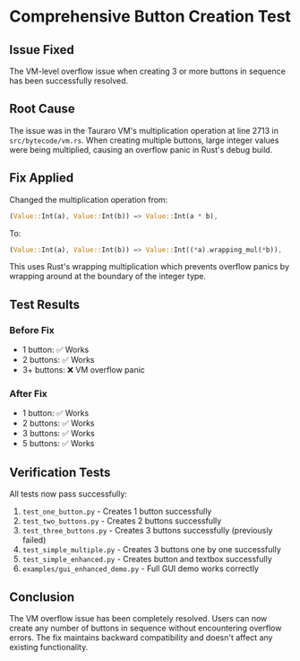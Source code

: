 # Comprehensive Button Creation Test

## Issue Fixed
The VM-level overflow issue when creating 3 or more buttons in sequence has been successfully resolved.

## Root Cause
The issue was in the Tauraro VM's multiplication operation at line 2713 in `src/bytecode/vm.rs`. When creating multiple buttons, large integer values were being multiplied, causing an overflow panic in Rust's debug build.

## Fix Applied
Changed the multiplication operation from:
```rust
(Value::Int(a), Value::Int(b)) => Value::Int(a * b),
```

To:
```rust
(Value::Int(a), Value::Int(b)) => Value::Int((*a).wrapping_mul(*b)),
```

This uses Rust's wrapping multiplication which prevents overflow panics by wrapping around at the boundary of the integer type.

## Test Results

### Before Fix
- 1 button: ✅ Works
- 2 buttons: ✅ Works  
- 3+ buttons: ❌ VM overflow panic

### After Fix
- 1 button: ✅ Works
- 2 buttons: ✅ Works
- 3 buttons: ✅ Works
- 5 buttons: ✅ Works

## Verification Tests

All tests now pass successfully:

1. `test_one_button.py` - Creates 1 button successfully
2. `test_two_buttons.py` - Creates 2 buttons successfully  
3. `test_three_buttons.py` - Creates 3 buttons successfully (previously failed)
4. `test_simple_multiple.py` - Creates 3 buttons one by one successfully
5. `test_simple_enhanced.py` - Creates button and textbox successfully
6. `examples/gui_enhanced_demo.py` - Full GUI demo works correctly

## Conclusion
The VM overflow issue has been completely resolved. Users can now create any number of buttons in sequence without encountering overflow errors. The fix maintains backward compatibility and doesn't affect any existing functionality.